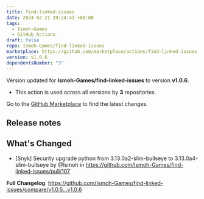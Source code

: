 ```yaml
---
title: find-linked-issues
date: 2024-02-21 19:24:43 +00:00
tags:
  - Ismoh-Games
  - GitHub Actions
draft: false
repo: Ismoh-Games/find-linked-issues
marketplace: https://github.com/marketplace/actions/find-linked-issues
version: v1.0.6
dependentsNumber: "3"
---
```



Version updated for **Ismoh-Games/find-linked-issues** to version **v1.0.6**.
- This action is used across all versions by **3** repositories.

Go to the [GitHub Marketplace](https://github.com/marketplace/actions/find-linked-issues) to find the latest changes.

## Release notes

## What's Changed
* [Snyk] Security upgrade python from 3.13.0a2-slim-bullseye to 3.13.0a4-slim-bullseye by @Ismoh in https://github.com/Ismoh-Games/find-linked-issues/pull/107


**Full Changelog**: https://github.com/Ismoh-Games/find-linked-issues/compare/v1.0.5...v1.0.6
